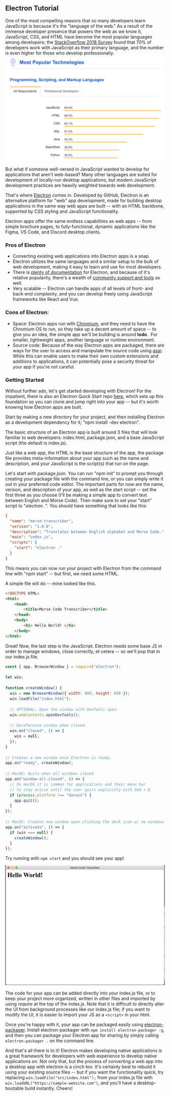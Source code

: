 ## Electron Tutorial

One of the most compelling reasons that so many developers learn JavaScript is because it's the "language of the web." As a result of the immense developer presence that powers the web as we know it, JavaScript, CSS, and HTML have become the most popular languages among developers; the [StackOverflow 2018 Survey](https://insights.stackoverflow.com/survey/2018#technology) found that 70% of developers work with JavaScript as their primary language, and the number is even higher for those who develop professionally.
![StackOverflow survey results](https://github.com/NateNeumann/electron-tutorial/blob/master/tutorial/img/js-dominance.png?raw=true)

But what if someone well-versed in JavaScript wanted to develop for applications that aren't web-based? Many other languages are suited for development of locally-run desktop applications, but modern JavaScript development practices are heavily weighted towards web development.

That's where [Electron](https://electronjs.org/) comes in. Developed by GitHub, Electron is an alternative platform for "web" app development, made for building desktop applications in the same way web apps are built -- with an HTML backbone, supported by CSS styling and JavaScript functionality.

Electron apps offer the same endless capabilities as web apps -- from simple brochure pages, to fully-functional, dynamic applications like the Figma, VS Code, and Discord desktop clients.

### Pros of Electron

- Converting existing web applications into Electron apps is a snap.
- Electron utilizes the same languages and a similar setup to the bulk of web development, making it easy to learn and use for most developers.
- There is [plenty of documentation](https://electronjs.org/docs) for Electron, and because of it's relative popularity, there's a wealth of [community support and tools](https://electronjs.org/community) as well.
- Very scalable -- Electron can handle apps of all levels of front- and back-end complexity, and you can develop freely using JavaScript frameworks like React and Vue.

### Cons of Electron:

- Space: Electron apps run with [Chromium](https://www.chromium.org/Home), and they need to have the Chromium OS to run, so they take up a decent amount of space -- to give you an idea, the simple app we'll be building is around
  **todo**
  . For smaller, lightweight apps, another language or runtime environment.
- Source code: Because of the way Electron apps are packaged, there are ways for the user to access and manipulate the source code using [asar](https://github.com/electron/asar). While this can enable users to make their own custom extensions and additions to applications, it can potentially pose a security threat for your app if you're not careful.

### Getting Started

Without further ado, let's get started developing with Electron! For the impatient, there is also an Electron Quick Start repo [here](https://github.com/electron/electron-quick-start), which sets up this foundation so you can clone and jump right into your app -- but it's worth knowing how Electron apps are built.

Start by making a new directory for your project, and then installing Electron as a development dependency for it; "npm install -dev electron".

The basic structure of an Electron app is built around 3 files that will look familiar to web developers: index.html, package.json, and a base JavaScript script (the default is index.js).

Just like a web app, the HTML is the base structure of the app, the package file provides meta-information about your app such as the name and description, and your JavaScript is the script(s) that run on the page.

Let's start with package.json. You can run "npm init" to prompt you through creating your package file with the command line, or you can simply write it out in your preferred code editor. The important parts for now are the name, version, and description of your app, as well as the start script -- set the first three as you choose (I'll be making a simple app to convert text between English and Morse Code). Then make sure to set your "start" script to "_electron ._".
You should have something that looks like this:

```json
{
  "name": "morse-transcriber",
  "version": "1.0.0",
  "description": "Translates between English alphabet and Morse Code.",
  "main": "index.js",
  "scripts": {
    "start": "electron ."
  }
}
```

This means you can now run your project with Electron from the command line with "npm start" -- but first, we need some HTML.

A simple file will do -- mine looked like this.

```html
<!DOCTYPE HTML>
<html>
    <head>
        <title>Morse Code Transcriber</title>
    </head>
    <body>
        <h1> Hello World! </h1>
    </body>
</html>
```

Great! Now, the last step is the JavaScript. Electron needs some base JS in order to manage windows, close correctly, et cetera -- so we'll pop that in our index.js file.

```javascript
const { app, BrowserWindow } = require("electron");

let win;

function createWindow() {
  win = new BrowserWindow({ width: 800, height: 600 });
  win.loadFile("index.html");

  // OPTIONAL: Open the window with DevTools open.
  win.webContents.openDevTools();

  // Dereference window when closed.
  win.on("closed", () => {
    win = null;
  });
}

// Creates a new window once Electron is ready.
app.on("ready", createWindow);

// MacOS: Quits when all windows closed
app.on("window-all-closed", () => {
  // On macOS it is common for applications and their menu bar
  // to stay active until the user quits explicitly with Cmd + Q
  if (process.platform !== "darwin") {
    app.quit();
  }
});

// MacOS: Creates new window upon clicking the dock icon w/ no windows open.
app.on("activate", () => {
  if (win === null) {
    createWindow();
  }
});
```

Try running with `npm start` and you should see your app!

![StackOverflow survey results](https://github.com/NateNeumann/electron-tutorial/blob/master/tutorial/img/hello-world.png?raw=true)

The code for your app can be added directly into your index.js file, or to keep your project more organized, written in other files and imported by using _require_ at the top of the index.js. Note that it is difficult to directly alter the UI from background processes like our index.js file; if you want to modify the UI, it is easier to import your JS as a `<script>` in your html.

Once you're happy with it, your app can be packaged easily using [electron-packager](https://github.com/electron-userland/electron-packager). Install electron-packager with `npm install electron-packager -g`, and then you can package your Electron app for sharing by simply calling `electron-packager .` on the command line.

And that's all there is to it! Electron makes developing native applications is a great framework for developers with web experience to develop native applications on. Not only that, but the process of converting a web app into a desktop app with electron is a cinch too. It's certainly best to rebuild it using your existing source files -- but if you want the functionality quick, try replacing `win.loadFile("src/index.html");` from your index.js file with `win.loadURL("https://sample-website.com")`, and you'll have a desktop-bootable build instantly. Cheers!
